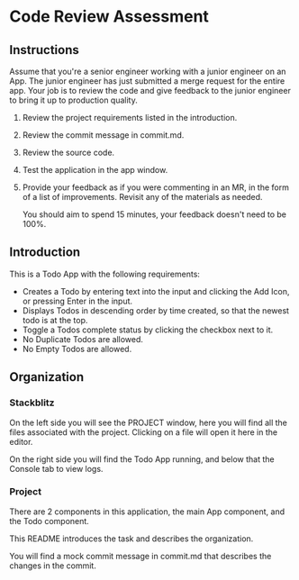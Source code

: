 # Code Review Assessment

## Instructions

Assume that you're a senior engineer working with a junior engineer on an App. The junior engineer has just submitted a merge request for the entire app. Your job is to review the code and give feedback to the junior engineer to bring it up to production quality.

1. Review the project requirements listed in the
   introduction.
2. Review the commit message in commit.md.
3. Review the source code.
4. Test the application in the app window.
5. Provide your feedback as if you were commenting
   in an MR, in the form of a list of improvements.
   Revisit any of the materials as needed.

   You should aim to spend 15 minutes, your feedback doesn't need to be 100%.

## Introduction

This is a Todo App with the following requirements:

- Creates a Todo by entering text into the input and
  clicking the Add Icon, or pressing Enter in the
  input.
- Displays Todos in descending order by time created,
  so that the newest todo is at the top.
- Toggle a Todos complete status by clicking the
  checkbox next to it.
- No Duplicate Todos are allowed.
- No Empty Todos are allowed.

## Organization

### Stackblitz

On the left side you will see the PROJECT window, here you will find all the files associated with the project. Clicking on a file will open it here in the editor.

On the right side you will find the Todo App running, and below that the Console tab to view logs.

### Project

There are 2 components in this application, the main App component, and the Todo component.

This README introduces the task and describes the organization.

You will find a mock commit message in commit.md that describes the changes in the commit.
